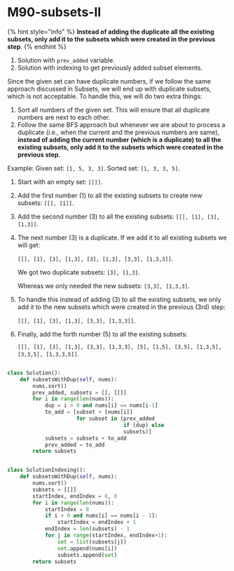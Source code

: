 # M90-subsets-II

{% hint style="info" %}
**Instead of adding the duplicate all the existing subsets, only add it to the subsets which were created in the previous step**.
{% endhint %}

1. Solution with `prev_added` variable. 
2. Solution with indexing to get previously added subset elements. 

Since the given set can have duplicate numbers, if we follow the same approach discussed in Subsets, we will end up with duplicate subsets, which is not acceptable. To handle this, we will do two extra things:

1. Sort all numbers of the given set. This will ensure that all duplicate numbers are next to each other.
2. Follow the same BFS approach but whenever we are about to process a duplicate \(i.e., when the current and the previous numbers are same\), **instead of adding the current number \(which is a duplicate\) to all the existing subsets, only add it to the subsets which were created in the previous step**.

Example: Given set: `[1, 5, 3, 3]`. Sorted set: `[1, 3, 3, 5]`.

1. Start with an empty set: `[[]]`.  
2. Add the first number \(1\) to all the existing subsets to create new subsets: `[[], [1]]`.  
3. Add the second number \(3\) to all the existing subsets: `[[], [1], [3], [1,3]]`.
4. The next number \(3\) is a duplicate. If we add it to all existing subsets we will get:  

    `[[], [1], [3], [1,3], [3], [1,3], [3,3], [1,3,3]]`.  

    We got two duplicate subsets: `[3], [1,3]`.  

    Whereas we only needed the new subsets: `[3,3], [1,3,3]`. 

5. To handle this instead of adding \(3\) to all the existing subsets, we only add it to the new subsets which were created in the previous \(3rd\) step:  

    `[[], [1], [3], [1,3], [3,3], [1,3,3]]`.  

6. Finally, add the forth number \(5\) to all the existing subsets:  

    `[[], [1], [3], [1,3], [3,3], [1,3,3], [5], [1,5], [3,5], [1,3,5], [3,3,5], [1,3,3,5]]`. 

```python

class Solution():
    def subsetsWithDup(self, nums):
        nums.sort()
        prev_added, subsets = [], [[]]
        for i in range(len(nums)):
            dup = i > 0 and nums[i] == nums[i-1]
            to_add = [subset + [nums[i]]
                      for subset in (prev_added
                                     if (dup) else
                                     subsets)]
            subsets = subsets + to_add
            prev_added = to_add
        return subsets


class SolutionIndexing():
    def subsetsWithDup(self, nums):
        nums.sort()
        subsets = [[]]
        startIndex, endIndex = 0, 0
        for i in range(len(nums)):
            startIndex = 0
            if i > 0 and nums[i] == nums[i - 1]:
                startIndex = endIndex + 1
            endIndex = len(subsets) - 1
            for j in range(startIndex, endIndex+1):
                set = list(subsets[j])
                set.append(nums[i])
                subsets.append(set)
        return subsets

```

